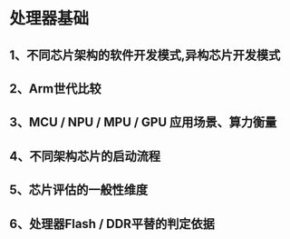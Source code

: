 # 处理器基础

## 1、不同芯片架构的软件开发模式,异构芯片开发模式

## 2、Arm世代比较

## 3、MCU  / NPU / MPU / GPU 应用场景、算力衡量

## 4、不同架构芯片的启动流程

## 5、芯片评估的一般性维度

## 6、处理器Flash / DDR平替的判定依据





